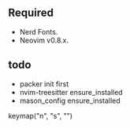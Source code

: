 ## Required

- Nerd Fonts.
- Neovim v0.8.x.

## todo

- packer init first
- nvim-treesitter ensure_installed 
- mason_config ensure_installed 

keymap("n", "s", "")